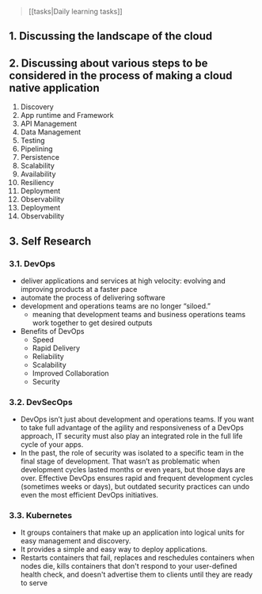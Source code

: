 > [[tasks|Daily learning tasks]]


## 1. Discussing the landscape of the cloud

## 2. Discussing about various steps to be considered in the process of making a cloud native application

1. Discovery
2. App runtime and Framework
3. API Management
4. Data Management
5. Testing
6. Pipelining
7. Persistence
8. Scalability
9. Availability
10. Resiliency
11. Deployment
12. Observability
13. Deployment
14. Observability

## 3. Self Research

### 3.1. DevOps

* deliver applications and services at high velocity: evolving and improving products at a faster pace
* automate the process of delivering software
* development and operations teams are no longer “siloed.”
  * meaning that development teams and business operations teams work together to get desired outputs
* Benefits of DevOps
  * Speed
  * Rapid Delivery
  * Reliability
  * Scalability
  * Improved Collaboration
  * Security

### 3.2. DevSecOps

* DevOps isn’t just about development and operations teams. If you want to take full advantage of the agility and responsiveness of a DevOps approach, IT security must also play an integrated role in the full life cycle of your apps.
* In the past, the role of security was isolated to a specific team in the final stage of development. That wasn’t as problematic when development cycles lasted months or even years, but those days are over. Effective DevOps ensures rapid and frequent development cycles (sometimes weeks or days), but outdated security practices can undo even the most efficient DevOps initiatives.

### 3.3. Kubernetes

* It groups containers that make up an application into logical units for easy management and discovery.
* It provides a simple and easy way to deploy applications.
* Restarts containers that fail, replaces and reschedules containers when nodes die, kills containers that don't respond to your user-defined health check, and doesn't advertise them to clients until they are ready to serve
